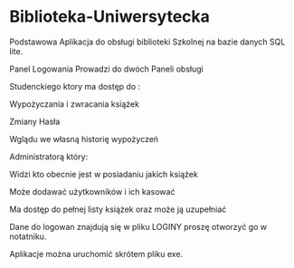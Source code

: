 # Biblioteka-Uniwersytecka
Podstawowa Aplikacja do obsługi biblioteki Szkolnej na bazie danych SQL lite.

Panel Logowania Prowadzi do dwóch Paneli obsługi

Studenckiego ktory ma dostęp do :

Wypożyczania i zwracania książek

Zmiany Hasła 

Wglądu we własną historię wypożyczeń

Administratorą który:

Widzi kto obecnie jest w posiadaniu jakich książek 

Może dodawać użytkowników i ich kasować 

Ma dostęp do pełnej listy książek oraz może ją uzupełniać 

Dane do logowan znajdują się w pliku LOGINY proszę otworzyć go w notatniku.

Aplikacje można uruchomić skrótem pliku exe.
